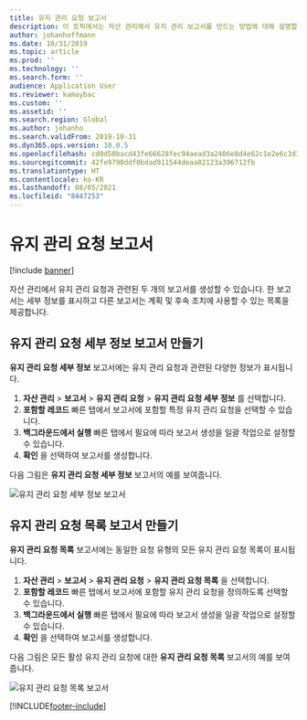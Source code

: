 ```yaml
---
title: 유지 관리 요청 보고서
description: 이 토픽에서는 자산 관리에서 유지 관리 보고서를 만드는 방법에 대해 설명합니다.
author: johanhoffmann
ms.date: 10/31/2019
ms.topic: article
ms.prod: ''
ms.technology: ''
ms.search.form: ''
audience: Application User
ms.reviewer: kamaybac
ms.custom: ''
ms.assetid: ''
ms.search.region: Global
ms.author: johanho
ms.search.validFrom: 2019-10-31
ms.dyn365.ops.version: 10.0.5
ms.openlocfilehash: cd0d50bacd43fe66628fec94aead3a2406e8d4e62c1e2e6c3d31afa9073baa6a
ms.sourcegitcommit: 42fe9790ddf0bdad911544deaa82123a396712fb
ms.translationtype: HT
ms.contentlocale: ko-KR
ms.lasthandoff: 08/05/2021
ms.locfileid: "8447253"
---
```

# <a name="maintenance-request-reports"></a>유지 관리 요청 보고서

[!include [banner](../../includes/banner.md)]

 

자산 관리에서 유지 관리 요청과 관련된 두 개의 보고서를 생성할 수 있습니다. 한 보고서는 세부 정보를 표시하고 다른 보고서는 계획 및 후속 조치에 사용할 수 있는 목록을 제공합니다.

## <a name="create-a-maintenance-request-details-report"></a>유지 관리 요청 세부 정보 보고서 만들기

**유지 관리 요청 세부 정보** 보고서에는 유지 관리 요청과 관련된 다양한 정보가 표시됩니다.

1. **자산 관리** \> **보고서** \> **유지 관리 요청** \> **유지 관리 요청 세부 정보** 를 선택합니다.
2. **포함할 레코드** 빠른 탭에서 보고서에 포함할 특정 유지 관리 요청을 선택할 수 있습니다.
3. **백그라운드에서 실행** 빠른 탭에서 필요에 따라 보고서 생성을 일괄 작업으로 설정할 수 있습니다.
4. **확인** 을 선택하여 보고서를 생성합니다.

다음 그림은 **유지 관리 요청 세부 정보** 보고서의 예를 보여줍니다.

![유지 관리 요청 세부 정보 보고서](media/09-manage-maintenance-requests.png)

## <a name="create-a-maintenance-request-list-report"></a>유지 관리 요청 목록 보고서 만들기

**유지 관리 요청 목록** 보고서에는 동일한 요청 유형의 모든 유지 관리 요청 목록이 표시됩니다.

1. **자산 관리** \> **보고서** \> **유지 관리 요청** \> **유지 관리 요청 목록** 을 선택합니다.
2. **포함할 레코드** 빠른 탭에서 보고서에 포함할 유지 관리 요청을 정의하도록 선택할 수 있습니다.
3. **백그라운드에서 실행** 빠른 탭에서 필요에 따라 보고서 생성을 일괄 작업으로 설정할 수 있습니다.
4. **확인** 을 선택하여 보고서를 생성합니다.

다음 그림은 모든 활성 유지 관리 요청에 대한 **유지 관리 요청 목록** 보고서의 예를 보여줍니다.

![유지 관리 요청 목록 보고서](media/10-manage-maintenance-requests.png)


[!INCLUDE[footer-include](../../../includes/footer-banner.md)]